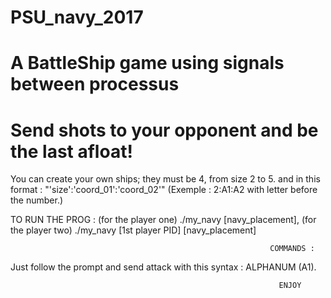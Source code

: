 # PSU_navy_2017
# A BattleShip game using signals between processus

# Send shots to your opponent and be the last afloat!

You can create your own ships; they must be 4, from size 2 to 5. and in this format : "'size':'coord_01':'coord_02'"
 (Exemple : 2:A1:A2 with letter before the number.)

TO RUN THE PROG :
(for the player one) ./my_navy [navy_placement],
(for the player two) ./my_navy [1st player PID] [navy_placement]

                                                              COMMANDS :
                                                               
Just follow the prompt and send attack with this syntax : ALPHANUM (A1).
 
                                                                ENJOY
